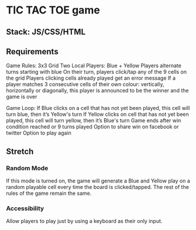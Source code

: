 # TIC TAC TOE game 

## Stack: JS/CSS/HTML

## Requirements

Game Rules:
3x3 Grid
Two Local Players: Blue + Yellow
Players alternate turns starting with blue
On their turn, players click/tap any of the 9 cells on the grid
Players clicking cells already played get an error message
If a player matches 3 consecutive cells of their own colour: vertically, horizontally or diagonally, this player is announced to be the winner and the game is over 

Game Loop:
If Blue clicks on a cell that has not yet been played, this cell will turn blue, then it’s Yellow's turn 
If Yellow clicks on cell that has not yet been played, this cell will turn yellow, then it’s Blue's turn 
Game ends after win condition reached or 9 turns played
Option to share win on facebook or twitter
Option to play again

## Stretch

### Random Mode
If this mode is turned on, the game will generate a Blue and Yellow play on a random playable cell every time the board is clicked/tapped. The rest of the rules of the game remain the same. 

### Accessibility
Allow players to play just by using a keyboard as their only input. 